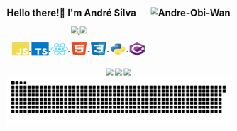 ## Hello there!👋 I'm André Silva <img align="right" alt="Andre-Obi-Wan" height="120" src="https://cdn.discordapp.com/attachments/1126262717695672392/1281022681017221150/tumblr_0c36135266370f77850d45d582f80928_3c384055_540.webp?ex=66da34d7&is=66d8e357&hm=bca39fb9c0df0383e409688988129272463ec302e34d50a40cbaeaffd9e984ae&">
<!--
**AndreSilva377/AndreSilva377** is a ✨ _special_ ✨ repository because its `README.md` (this file) appears on your GitHub profile.

Here are some ideas to get you started:

- 🔭 I’m currently working on ...
- 🌱 I’m currently learning ...
- 👯 I’m looking to collaborate on ...
- 🤔 I’m looking for help with ...
- 💬 Ask me about ...
- 📫 How to reach me: ...
- 😄 Pronouns: ...
- ⚡ Fun fact: ...
-->

<div align="center">
  <a href="https://github.com/andresilva377">
  <img height="180em" src="https://github-readme-stats.vercel.app/api?username=andresilva377&show_icons=true&theme=github_dark&include_all_commits=true&count_private=true&show_icons=true"/>
  <img height="180em" src="https://github-readme-stats.vercel.app/api/top-langs/?username=andresilva377&layout=compact&langs_count=7&theme=github_dark&show_icons=true"/>
</div>
    
<div align="center" style="display: inline_block;"><br>
  <img align="center" alt="Master-Js" height="30" width="40" src="https://raw.githubusercontent.com/devicons/devicon/master/icons/javascript/javascript-plain.svg">
  <img align="center" alt="Master-Ts" height="30" width="40" src="https://raw.githubusercontent.com/devicons/devicon/master/icons/typescript/typescript-plain.svg">
  <img align="center" alt="Master-React" height="30" width="40" src="https://raw.githubusercontent.com/devicons/devicon/master/icons/react/react-original.svg">
  <img align="center" alt="Master-HTML" height="30" width="40" src="https://raw.githubusercontent.com/devicons/devicon/master/icons/html5/html5-original.svg">
  <img align="center" alt="Master-CSS" height="30" width="40" src="https://raw.githubusercontent.com/devicons/devicon/master/icons/css3/css3-original.svg">
  <img align="center" alt="Master-Python" height="30" width="40" src="https://raw.githubusercontent.com/devicons/devicon/master/icons/python/python-original.svg">
  <img align="center" alt="Master-Csharp" height="30" width="40" src="https://raw.githubusercontent.com/devicons/devicon/master/icons/csharp/csharp-original.svg">
</div>

##

<div align="center"> 
  <a href="https://www.instagram.com/andresilva377" target="_blank"><img src="https://img.shields.io/badge/-Instagram-%23E4405F?style=for-the-badge&logo=instagram&logoColor=white" target="_blank"></a>
  <a href="mailto:andr.sousasilva@outlook.com"><img src="https://img.shields.io/badge/-Email-%23333?style=for-the-badge&logo=email&logoColor=white" target="_blank"></a>
  <a href="https://www.linkedin.com/in/andr%C3%A9-silva-8b2485145/" target="_blank"><img src="https://img.shields.io/badge/-LinkedIn-%230077B5?style=for-the-badge&logo=linkedin&logoColor=white" target="_blank"></a> 
 
  <picture>
  <source media="(prefers-color-scheme: dark)" srcset="https://raw.githubusercontent.com/andresilva377/andresilva377/output/github-contribution-grid-snake-dark.svg">
  <source media="(prefers-color-scheme: light)" srcset="https://raw.githubusercontent.com/andresilva377/andresilva377/output/github-contribution-grid-snake.svg">
  <img alt="github contribution grid snake animation" src="https://raw.githubusercontent.com/andresilva377/andresilva377/output/github-contribution-grid-snake.svg">
</picture>
 
</div>
